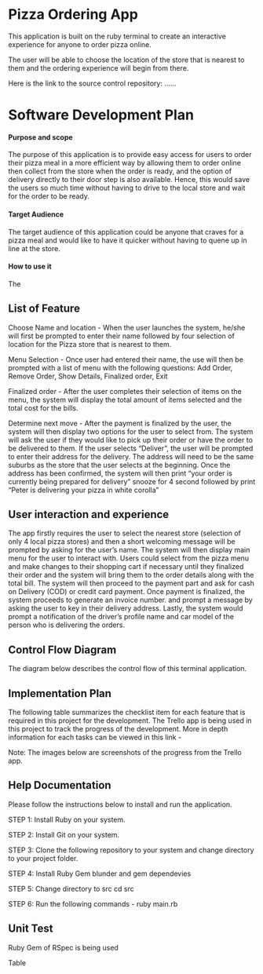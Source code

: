 # Pizza Ordering App
This application is built on the ruby terminal to create an interactive experience for anyone to order pizza online.

The user will be able to choose the location of the store that is nearest to them and the ordering experience will begin from there.

Here is the link to the source control repository: ......

# Software Development Plan
#### Purpose and scope 
The purpose of this application is to provide easy access for users to order their pizza meal in a more efficient way by allowing them to order online then collect from the store when the order is ready, and the option of delivery directly to their door step is also available. Hence, this would save the users so much time without having to drive to the local store and wait for the order to be ready.

#### Target Audience
The target audience of this application could be anyone that craves for a pizza meal and would like to have it quicker without having to quene up in line at the store.  

#### How to use it
The 

## List of Feature 

Choose Name and location - When the user launches the system, he/she will first be prompted to enter their name followed by four selection of location for the Pizza store that is nearest to them. 

Menu Selection - Once user had entered their name, the use will then be prompted with a list of menu with the following questions: Add Order, Remove Order, Show Details, Finalized order, Exit 

Finalized order - After the user completes their selection of items on the menu, the system will display the total amount of items selected and the total cost for the bills.

Determine next move - After the payment is finalized by the user, the system will then display two options for the user to select from. The system will ask the user if they would like to pick up their order or have the order to be delivered to them. If the user selects “Deliver”, the user will be prompted to enter their address for the delivery. The address will need to be the same suburbs as the store that the user selects at the beginning. Once the address has been confirmed, the system will then print “your order is currently being prepared for delivery” snooze for 4 second followed by print “Peter is delivering your pizza in white corolla”

## User interaction and experience
The app firstly requires the user to select the nearest store (selection of only 4 local pizza stores) and then a short welcoming message will be prompted by asking for the user’s name. The system will then display main menu for the user to interact with. Users could select from the pizza menu and make changes to their shopping cart if necessary until they finalized their order and the system will bring them to the order details along with the total bill. The system will then proceed to the payment part and ask for cash on Delivery (COD) or credit card payment. Once payment is finalized, the system proceeds to generate an invoice number. and prompt a message by asking the user to key in their delivery address. Lastly, the system would prompt a notification of the driver’s profile name and car model of the person who is delivering the orders.

## Control Flow Diagram
The diagram below describes the control flow of this terminal application.


## Implementation Plan
The following table summarizes the checklist item for each feature that is required in this project for the development. The Trello app is being used in this project to track the progress of the development. More in depth information for each tasks can be viewed in this link - 

Note: The images below are screenshots of the progress from the Trello app. 


## Help Documentation
Please follow the instructions below to install and run the application.

STEP 1: Install Ruby on your system.

STEP 2: Install Git on your system.

STEP 3: Clone the following repository to your system and change directory to your project folder.

STEP 4: Install Ruby Gem blunder and gem dependevies

STEP 5: Change directory to src cd src

STEP 6: Run the following commands - ruby main.rb

## Unit Test
Ruby Gem of RSpec is being used 

Table

